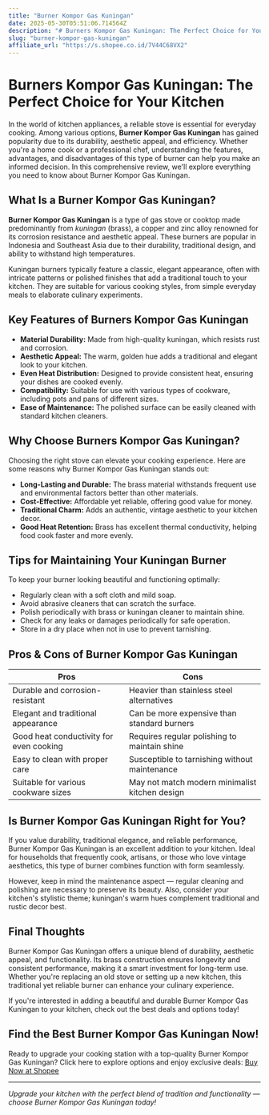 ```yaml
---
title: "Burner Kompor Gas Kuningan"
date: 2025-05-30T05:51:06.714564Z
description: "# Burners Kompor Gas Kuningan: The Perfect Choice for Your Kitchen..."
slug: "burner-kompor-gas-kuningan"
affiliate_url: "https://s.shopee.co.id/7V44C68VX2"
---
```

# Burners Kompor Gas Kuningan: The Perfect Choice for Your Kitchen

In the world of kitchen appliances, a reliable stove is essential for everyday cooking. Among various options, **Burner Kompor Gas Kuningan** has gained popularity due to its durability, aesthetic appeal, and efficiency. Whether you're a home cook or a professional chef, understanding the features, advantages, and disadvantages of this type of burner can help you make an informed decision. In this comprehensive review, we'll explore everything you need to know about Burner Kompor Gas Kuningan.

## What Is a Burner Kompor Gas Kuningan?

**Burner Kompor Gas Kuningan** is a type of gas stove or cooktop made predominantly from *kuningan* (brass), a copper and zinc alloy renowned for its corrosion resistance and aesthetic appeal. These burners are popular in Indonesia and Southeast Asia due to their durability, traditional design, and ability to withstand high temperatures.

Kuningan burners typically feature a classic, elegant appearance, often with intricate patterns or polished finishes that add a traditional touch to your kitchen. They are suitable for various cooking styles, from simple everyday meals to elaborate culinary experiments.

## Key Features of Burners Kompor Gas Kuningan

- **Material Durability:** Made from high-quality kuningan, which resists rust and corrosion.
- **Aesthetic Appeal:** The warm, golden hue adds a traditional and elegant look to your kitchen.
- **Even Heat Distribution:** Designed to provide consistent heat, ensuring your dishes are cooked evenly.
- **Compatibility:** Suitable for use with various types of cookware, including pots and pans of different sizes.
- **Ease of Maintenance:** The polished surface can be easily cleaned with standard kitchen cleaners.

## Why Choose Burners Kompor Gas Kuningan?

Choosing the right stove can elevate your cooking experience. Here are some reasons why Burner Kompor Gas Kuningan stands out:

- **Long-Lasting and Durable:** The brass material withstands frequent use and environmental factors better than other materials.
- **Cost-Effective:** Affordable yet reliable, offering good value for money.
- **Traditional Charm:** Adds an authentic, vintage aesthetic to your kitchen decor.
- **Good Heat Retention:** Brass has excellent thermal conductivity, helping food cook faster and more evenly.

## Tips for Maintaining Your Kuningan Burner

To keep your burner looking beautiful and functioning optimally:

- Regularly clean with a soft cloth and mild soap.
- Avoid abrasive cleaners that can scratch the surface.
- Polish periodically with brass or kuningan cleaner to maintain shine.
- Check for any leaks or damages periodically for safe operation.
- Store in a dry place when not in use to prevent tarnishing.

## Pros & Cons of Burner Kompor Gas Kuningan

| Pros | Cons |
|---------------------------|----------------------------------|
| Durable and corrosion-resistant | Heavier than stainless steel alternatives |
| Elegant and traditional appearance | Can be more expensive than standard burners |
| Good heat conductivity for even cooking | Requires regular polishing to maintain shine |
| Easy to clean with proper care | Susceptible to tarnishing without maintenance |
| Suitable for various cookware sizes | May not match modern minimalist kitchen design |

## Is Burner Kompor Gas Kuningan Right for You?

If you value durability, traditional elegance, and reliable performance, Burner Kompor Gas Kuningan is an excellent addition to your kitchen. Ideal for households that frequently cook, artisans, or those who love vintage aesthetics, this type of burner combines function with form seamlessly.

However, keep in mind the maintenance aspect — regular cleaning and polishing are necessary to preserve its beauty. Also, consider your kitchen's stylistic theme; kuningan's warm hues complement traditional and rustic decor best.

## Final Thoughts

Burner Kompor Gas Kuningan offers a unique blend of durability, aesthetic appeal, and functionality. Its brass construction ensures longevity and consistent performance, making it a smart investment for long-term use. Whether you're replacing an old stove or setting up a new kitchen, this traditional yet reliable burner can enhance your culinary experience.

If you're interested in adding a beautiful and durable Burner Kompor Gas Kuningan to your kitchen, check out the best deals and options today!

## Find the Best Burner Kompor Gas Kuningan Now!

Ready to upgrade your cooking station with a top-quality Burner Kompor Gas Kuningan? Click here to explore options and enjoy exclusive deals: [Buy Now at Shopee](https://s.shopee.co.id/7V44C68VX2)

---

*Upgrade your kitchen with the perfect blend of tradition and functionality — choose Burner Kompor Gas Kuningan today!*